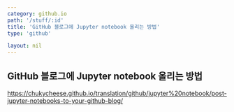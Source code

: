 ```yaml
---
category: github.io
path: '/stuff/:id'
title: 'GitHub 블로그에 Jupyter notebook 올리는 방법'
type: 'github'

layout: nil
---
```


## GitHub 블로그에 Jupyter notebook 올리는 방법

https://chukycheese.github.io/translation/github/jupyter%20notebook/post-jupyter-notebooks-to-your-github-blog/
